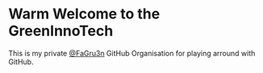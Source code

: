 # Warm Welcome to the GreenInnoTech

This is my private [@FaGru3n](https://github.com/FaGru3n) GitHub Organisation for playing arround with GitHub.
